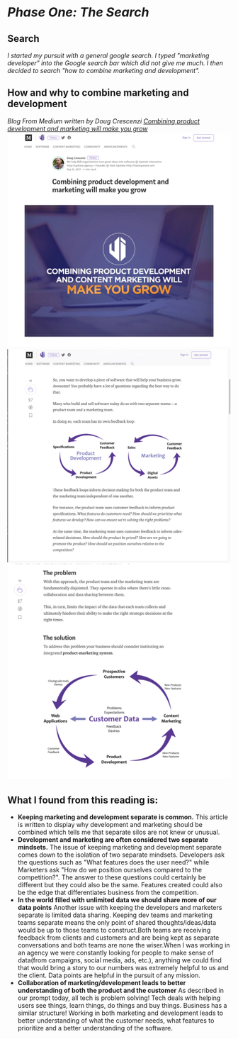 # _Phase One: The Search_

## Search

_I started my pursuit with a general google search. I typed "marketing developer" into the Google search bar which did not give me much. I then decided to search "how to combine marketing and development"._




## How and why to combine marketing and development

_Blog From Medium written by Doug Crescenzi [Combining product development and marketing will make you grow](https://blog.upstate.agency/combining-product-development-and-marketing-will-make-you-grow-ed3a7f4b17e6)_
![Blog](./images/blog1.png)
![Problem](./images/ProductDev:Marketing.png)
![Solution](./images/ProductDev:Marketing2.png)


## What I found from this reading is:

* **Keeping marketing and development separate is common.** This article is written to display why development and marketing should be combined which tells me that separate silos are not knew or unusual.
* **Development and marketing are often considered two separate mindsets.** The issue of keeping marketing and development separate comes down to the isolation of two separate mindsets. Developers ask the questions such as "What features does the user need?" while Marketers ask "How do we position ourselves compared to the competition?". The answer to these questions could certainly be different but they could also be the same. Features created could also be the edge that differentiates business from the competition.
* **In the world filled with unlimited data we should share more of our data points** Another issue with keeping the developers and marketers separate is limited data sharing. Keeping dev teams and marketing teams separate means the only point of shared thoughts/ideas/data would be up to those teams to construct.Both teams are receiving feedback from clients and customers and are being kept as separate conversations and both teams are none the wiser.When I was working in an agency we were constantly looking for people to make sense of data(from campaigns, social media, ads, etc.), anything we could find that would bring a story to our numbers was extremely helpful to us and the client. Data points are helpful in the pursuit of any mission.
* **Collaboration of marketing/development leads to better understanding of both the product and the customer** As described in our prompt today, all tech is problem solving! Tech deals with helping users see things, learn things, do things and buy things. Business has a similar structure! Working in both marketing and development leads to better understanding of what the customer needs, what features to prioritize and a better understanding of the software.

